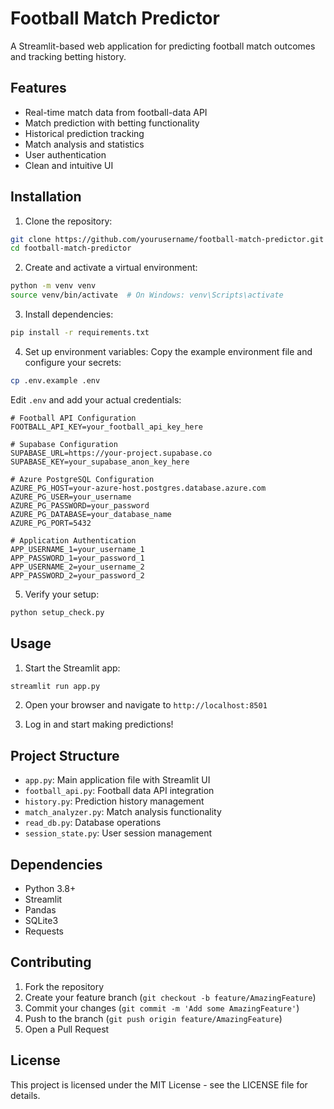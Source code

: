 # Football Match Predictor

A Streamlit-based web application for predicting football match outcomes and tracking betting history.

## Features

- Real-time match data from football-data API
- Match prediction with betting functionality
- Historical prediction tracking
- Match analysis and statistics
- User authentication
- Clean and intuitive UI

## Installation

1. Clone the repository:
```bash
git clone https://github.com/yourusername/football-match-predictor.git
cd football-match-predictor
```

2. Create and activate a virtual environment:
```bash
python -m venv venv
source venv/bin/activate  # On Windows: venv\Scripts\activate
```

3. Install dependencies:
```bash
pip install -r requirements.txt
```

4. Set up environment variables:
Copy the example environment file and configure your secrets:
```bash
cp .env.example .env
```

Edit `.env` and add your actual credentials:
```env
# Football API Configuration
FOOTBALL_API_KEY=your_football_api_key_here

# Supabase Configuration  
SUPABASE_URL=https://your-project.supabase.co
SUPABASE_KEY=your_supabase_anon_key_here

# Azure PostgreSQL Configuration
AZURE_PG_HOST=your-azure-host.postgres.database.azure.com
AZURE_PG_USER=your_username
AZURE_PG_PASSWORD=your_password
AZURE_PG_DATABASE=your_database_name
AZURE_PG_PORT=5432

# Application Authentication
APP_USERNAME_1=your_username_1
APP_PASSWORD_1=your_password_1
APP_USERNAME_2=your_username_2
APP_PASSWORD_2=your_password_2
```

5. Verify your setup:
```bash
python setup_check.py
```

## Usage

1. Start the Streamlit app:
```bash
streamlit run app.py
```

2. Open your browser and navigate to `http://localhost:8501`

3. Log in and start making predictions!

## Project Structure

- `app.py`: Main application file with Streamlit UI
- `football_api.py`: Football data API integration
- `history.py`: Prediction history management
- `match_analyzer.py`: Match analysis functionality
- `read_db.py`: Database operations
- `session_state.py`: User session management

## Dependencies

- Python 3.8+
- Streamlit
- Pandas
- SQLite3
- Requests

## Contributing

1. Fork the repository
2. Create your feature branch (`git checkout -b feature/AmazingFeature`)
3. Commit your changes (`git commit -m 'Add some AmazingFeature'`)
4. Push to the branch (`git push origin feature/AmazingFeature`)
5. Open a Pull Request

## License

This project is licensed under the MIT License - see the LICENSE file for details.

